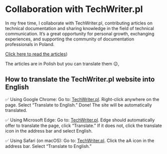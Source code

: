 # Collaboration with TechWriter.pl

In my free time, I collaborate with TechWriter.pl, contributing articles on technical documentation and sharing knowledge in the field of technical communication. It’s a great opportunity for personal growth, exchanging experiences, and supporting the community of documentation professionals in Poland.

[Click here to read the articles](https://techwriter.pl/authors/toporek/authors/2))

The articles are in Polish but you can translate them 😉,

## How to translate the TechWriter.pl website into English
✅ Using Google Chrome:
Go to: [TechWriter.pl](https://techwriter.pl).
Right-click anywhere on the page.
Select “Translate to English.”
Done! The site will be automatically translated.

✅ Using Microsoft Edge:
Go to: [TechWriter.pl](https://techwriter.pl).
Edge should automatically offer to translate the page, click “Translate.”
If it does not, click the translate icon in the address bar and select English.

✅ Using Safari (on macOS):
Go to: [TechWriter.pl](https://techwriter.pl).
Click the aA icon in the address bar.
Select “Translate to English.”
